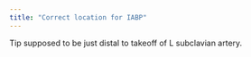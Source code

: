 ```yaml
---
title: "Correct location for IABP"
---
```

Tip supposed to be just distal to takeoff of L subclavian artery.

